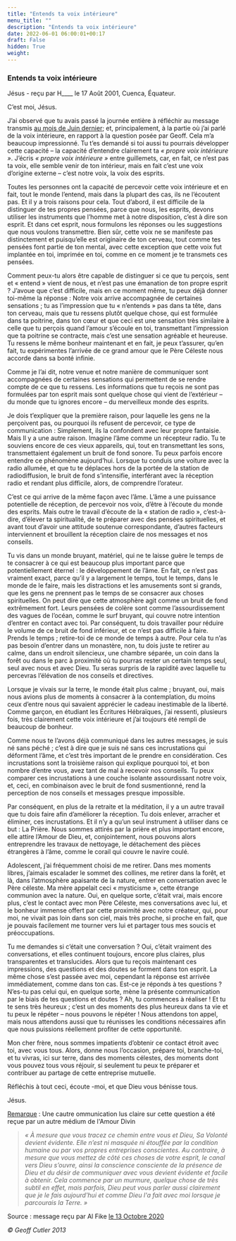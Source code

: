 ```yaml
---
title: "Entends ta voix intérieure"
menu_title: ""
description: "Entends ta voix intérieure"
date: 2022-06-01 06:00:01+00:17
draft: False
hidden: True
weight:
---
```

### Entends ta voix intérieure

Jésus - reçu par H____ le 17 Août 2001, Cuenca, Équateur.

C’est moi, Jésus.

J’ai observé que tu  avais passé la journée entière à réfléchir au message transmis [au mois de Juin dernier](/fr-contemporary-messages/fr-contemporary-messages-by-date-order/fr-contemporary-messages-2001/fr-2001-5-30-1-ar-jesus/); et, principalement, à la partie où j’ai parlé de la voix intérieure, en rapport à la question posée par Geoff. Cela m’a beaucoup  impressionné. Tu t’es demandé si toi aussi tu pourrais développer cette capacité – la capacité d’entendre clairement ta *« propre voix intérieure »*. J’écris *« propre voix intérieure »* entre guillemets, car, en fait, ce n’est pas ta voix, elle semble venir de ton intérieur, mais en fait c’est une voix d’origine externe – c’est notre voix, la voix des esprits.

Toutes les personnes ont la capacité de percevoir cette voix intérieure et en fait, tout le monde l’entend, mais dans la plupart des cas, ils ne l’écoutent pas. Et il y a trois raisons pour cela. Tout d’abord, il est difficile de la distinguer de tes propres pensées, parce que nous, les esprits, devons utiliser les instruments que l’homme met à notre disposition, c’est à dire son esprit. Et dans cet esprit, nous formulons les réponses ou les suggestions que nous voulons transmettre. Bien sûr, cette voix ne se manifeste pas distinctement et puisqu’elle est originaire de ton cerveau, tout comme tes pensées font partie de ton mental, avec cette exception que cette voix fut implantée en toi, imprimée en toi, comme en ce moment je te transmets ces pensées.

Comment peux-tu alors être capable de distinguer si ce que tu perçois, sent et « entend » vient de nous, et n’est pas une émanation de ton propre esprit ? J’avoue que c’est difficile, mais en ce moment même, tu peux déjà donner toi-même la réponse : Notre voix arrive accompagnée de certaines sensations ; tu as l’impression que tu « n’entends » pas dans ta tête, dans ton cerveau, mais que tu ressens plutôt quelque chose, qui est formulée dans ta poitrine, dans ton cœur et que ceci est une sensation très similaire à celle que tu perçois quand l’amour s’écoule en toi, transmettant l’impression que ta poitrine se contracte, mais c’est une sensation agréable et heureuse. Tu ressens le même bonheur maintenant et en fait, je peux t’assurer, qu’en fait, tu expérimentes l’arrivée de ce grand amour que le Père Céleste nous accorde dans sa bonté infinie.

Comme je l’ai dit, notre venue et notre manière de communiquer sont  accompagnées de certaines sensations qui permettent de se rendre compte de ce que tu ressens. Les informations que tu reçois ne sont pas formulées par ton esprit mais sont quelque chose qui vient de l’extérieur – du monde que tu ignores encore – du merveilleux monde des esprits.

Je dois t’expliquer que la première raison, pour laquelle les gens ne la perçoivent pas, ou pourquoi ils refusent de percevoir, ce type de communication : Simplement, ils la confondent avec leur propre fantaisie. Mais Il y a une autre raison. Imagine l’âme comme un récepteur radio. Tu te souviens encore de ces vieux appareils, qui, tout  en transmettant les sons, transmettaient également un bruit de fond sonore. Tu peux parfois encore entendre ce phénomène aujourd’hui. Lorsque tu conduis une voiture avec la radio allumée, et que tu te déplaces hors de la portée de la station de radiodiffusion, le bruit de fond s’intensifie, interférant avec la réception radio et rendant plus difficile, alors,  de comprendre l’orateur.

C’est ce qui arrive de la même façon avec l’âme. L’âme a une puissance potentielle de réception, de percevoir nos voix, d’être à l’écoute du monde des esprits. Mais outre le travail d’écoute de la « station de radio », c’est-à-dire, d’élever ta spiritualité, de te préparer avec des pensées spirituelles, et avant tout d’avoir une attitude soutenue correspondante, d’autres facteurs interviennent et brouillent la réception claire de nos messages et nos conseils.

Tu vis dans un monde bruyant, matériel, qui ne te laisse guère le temps de te consacrer à ce qui est beaucoup plus important parce que potentiellement éternel : le développement de l’âme. En fait, ce n’est pas vraiment exact, parce qu’il y a largement le temps, tout le temps, dans le monde de le faire, mais les distractions et les amusements sont si grands, que les gens ne prennent pas le temps de se consacrer aux choses spirituelles. On peut dire que cette atmosphère agit comme un bruit de fond extrêmement fort. Leurs pensées de colère sont comme l’assourdissement des vagues de l’océan, comme le surf bruyant, qui couvre notre intention d’entrer en contact avec toi. Par conséquent, tu dois travailler pour réduire le volume de ce bruit de fond inférieur, et ce n’est pas difficile à faire. Prends le temps ; retire-toi de ce monde de temps à autre. Pour cela tu n’as pas besoin d’entrer dans un monastère, non, tu dois juste te retirer au calme, dans un endroit silencieux, une chambre séparée, un coin dans la forêt ou dans le parc à proximité où tu pourras rester un certain temps seul, seul avec nous et avec Dieu. Tu seras surpris de la rapidité avec laquelle tu percevras l’élévation de nos conseils et directives.

Lorsque je vivais sur la terre, le monde était plus calme ; bruyant, oui, mais nous avions plus de moments à consacrer à la contemplation, du moins ceux d’entre nous qui savaient apprécier le cadeau inestimable de la liberté. Comme garçon, en étudiant les Écritures Hébraïques, j’ai ressenti, plusieurs fois, très clairement cette voix intérieure et j’ai toujours été rempli de beaucoup de bonheur.

Comme nous te l’avons déjà communiqué dans les autres messages, je suis né sans péché ; c’est à dire que je suis né sans ces incrustations qui déforment l’âme, et c’est très important de le prendre en considération. Ces incrustations sont la troisième raison qui explique pourquoi toi, et bon nombre d’entre vous, avez tant de mal à recevoir nos conseils. Tu peux comparer ces incrustations à une couche isolante assourdissant notre voix, et, ceci, en combinaison avec le bruit de fond susmentionné, rend la perception de nos conseils et messages presque impossible.

Par conséquent, en plus de la retraite et la méditation, il y a un autre travail que tu dois faire afin d’améliorer la réception. Tu dois enlever, arracher et éliminer, ces incrustations. Et il n’y a qu’un seul instrument à utiliser dans ce but : La Prière. Nous sommes attirés par la prière et plus important encore, elle attire l’Amour de Dieu, et, conjointement, nous pouvons alors entreprendre les travaux de nettoyage, le détachement des pièces étrangères à l’âme, comme le corail qui couvre le navire coulé.

Adolescent, j’ai fréquemment choisi de me retirer. Dans mes moments libres, j’aimais escalader le sommet des collines, me retirer dans la forêt, et là, dans l’atmosphère apaisante de la nature, entrer en conversation avec le Père céleste. Ma mère appelait ceci « mysticisme », cette étrange communion avec la nature. Oui, en quelque sorte, c’était vrai, mais encore plus, c’est le contact avec mon Père Céleste, mes conversations avec lui, et le bonheur immense offert par cette proximité avec notre créateur, qui, pour moi, ne vivait pas loin dans son ciel, mais très proche, si proche en fait, que je pouvais facilement me tourner vers lui et partager tous mes soucis et préoccupations.

Tu me demandes si c’était une conversation ? Oui, c’était vraiment des conversations, et elles continuent toujours, encore plus claires, plus transparentes et translucides. Alors que tu reçois maintenant ces impressions, des questions et des doutes se forment dans ton esprit. La même chose s’est passée avec moi, cependant la réponse est arrivée immédiatement, comme dans ton cas. Est-ce je réponds à tes questions ? N’es-tu pas celui qui, en quelque sorte, mène la présente communication par le biais de tes questions et doutes ? Ah, tu commences à réaliser ! Et tu te sens très heureux ; c’est un des moments des plus heureux dans ta vie et tu peux le répéter – nous pouvons le répéter ! Nous attendons ton appel, mais nous attendons aussi que tu réunisses les conditions nécessaires afin que nous puissions réellement profiter de cette opportunité.

Mon cher frère, nous sommes impatients d’obtenir ce contact étroit avec toi, avec vous tous. Alors, donne nous l’occasion, prépare toi, branche-toi, et tu vivras, ici sur terre, dans des moments célestes, des moments dont vous pouvez tous vous réjouir, si seulement tu peux te préparer et contribuer au partage de cette entreprise mutuelle.

Réfléchis à tout ceci, écoute -moi, et que Dieu vous bénisse tous.

Jésus.

<u>Remarque</u> : Une cautre ommunication lus claire sur cette question a été reçue par un autre médium de l'Amour Divin 

> *« À mesure que vous tracez ce chemin entre vous et Dieu, Sa Volonté devient évidente. Elle n’est ni masquée ni étouffée par la condition humaine ou par vos propres entreprises conscientes. Au contraire, à mesure que vous mettez de côté ces choses de votre esprit, le canal vers Dieu s’ouvre, ainsi la conscience consciente de la présence de Dieu et du désir de communiquer avec vous devient évidente et facile à obtenir. Cela commence par un murmure, quelque chose de très subtil en effet, mais parfois, Dieu peut vous parler aussi clairement que je le fais aujourd'hui et comme Dieu l'a fait avec moi lorsque je parcourais la Terre. »*

Source : message reçu par Al Fike [le 13 Octobre 2020](/fr-contemporary-messages/fr-contemporary-messages-by-date-order/fr-contemporary-messages-2020/fr-2020-10-13-2-af-jesus/)

*© Geoff Cutler 2013*